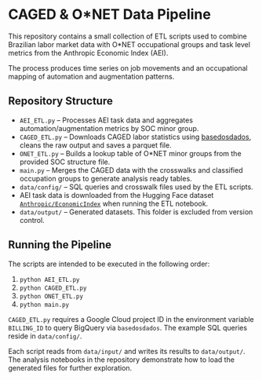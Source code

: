 # CAGED & O*NET Data Pipeline

This repository contains a small collection of ETL scripts used to combine
Brazilian labor market data with O*NET occupational groups and task level
metrics from the Anthropic Economic Index (AEI).

The process produces time series on job movements and an occupational mapping of
automation and augmentation patterns.

## Repository Structure

- `AEI_ETL.py` – Processes AEI task data and aggregates automation/augmentation
  metrics by SOC minor group.
- `CAGED_ETL.py` – Downloads CAGED labor statistics using
  [basedosdados](https://basedosdados.org/), cleans the raw output and saves a
  parquet file.
- `ONET_ETL.py` – Builds a lookup table of O*NET minor groups from the provided
  SOC structure file.
- `main.py` – Merges the CAGED data with the crosswalks and classified
  occupation groups to generate analysis ready tables.
- `data/config/` – SQL queries and crosswalk files used by the ETL scripts.
- AEI task data is downloaded from the Hugging Face dataset
  [`Anthropic/EconomicIndex`](https://huggingface.co/datasets/Anthropic/EconomicIndex)
  when running the ETL notebook.
- `data/output/` – Generated datasets. This folder is excluded from version
  control.

## Running the Pipeline

The scripts are intended to be executed in the following order:

1. `python AEI_ETL.py`
2. `python CAGED_ETL.py`
3. `python ONET_ETL.py`
4. `python main.py`

`CAGED_ETL.py` requires a Google Cloud project ID in the environment variable
`BILLING_ID` to query BigQuery via `basedosdados`. The example SQL queries reside
in `data/config/`.

Each script reads from `data/input/` and writes its results to `data/output/`.
The analysis notebooks in the repository demonstrate how to load the generated
files for further exploration.
